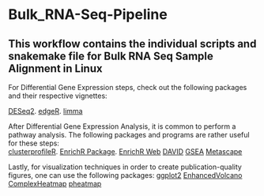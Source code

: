 # Bulk_RNA-Seq-Pipeline

This workflow contains the individual scripts and snakemake file for Bulk RNA Seq Sample Alignment in Linux
-----------------------------------------------------------------------------------------------------------
For Differential Gene Expression steps, check out the following packages and their respective vignettes:  

[DESeq2](https://bioconductor.org/packages/release/bioc/html/DESeq2.html). 
[edgeR](https://bioconductor.org/packages/release/bioc/html/edgeR.html). 
[limma](https://bioconductor.org/packages/release/bioc/html/limma.html)   


After Differential Gene Expression Analysis, it is common to perform a pathway analysis. The following packages and programs are rather useful for these steps:  
[clusterprofileR](https://bioconductor.org/packages/release/bioc/html/clusterProfiler.html). 
[EnrichR Package](https://cran.r-project.org/web/packages/enrichR/vignettes/enrichR.html). 
[EnrichR Web](https://maayanlab.cloud/Enrichr/)
[DAVID](https://david.ncifcrf.gov/summary.jsp)
[GSEA](https://www.gsea-msigdb.org/gsea/index.jsp)
[Metascape](https://metascape.org/gp/index.html#/main/step1)

Lastly, for visualization techniques in order to create publication-quality figures, one can use the following packages:
[ggplot2](https://ggplot2.tidyverse.org/)
[EnhancedVolcano](https://bioconductor.org/packages/release/bioc/vignettes/EnhancedVolcano/inst/doc/EnhancedVolcano.html)
[ComplexHeatmap](https://jokergoo.github.io/ComplexHeatmap-reference/book/)
[pheatmap](https://cran.r-project.org/web/packages/pheatmap/index.html)


